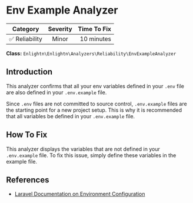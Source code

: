 # Env Example Analyzer

| Category       | Severity   | Time To Fix  |
| -------------  |:----------:| ------------:|
| :white_check_mark: Reliability | Minor | 10 minutes  |

**Class:** `Enlightn\Enlightn\Analyzers\Reliability\EnvExampleAnalyzer`

## Introduction

This analyzer confirms that all your env variables defined in your `.env` file are also defined in your `.env.example` file.

Since `.env` files are not committed to source control, `.env.example` files are the starting point for a new project setup. This is why it is recommended that all variables be defined in your `.env.example` file.

## How To Fix

This analyzer displays the variables that are not defined in your `.env.example` file. To fix this issue, simply define these variables in the example file.

## References

- [Laravel Documentation on Environment Configuration](https://laravel.com/docs/configuration#environment-configuration)